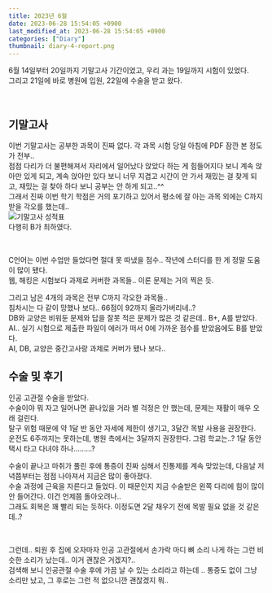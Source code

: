 ```yaml
---
title: 2023년 6월
date: 2023-06-28 15:54:05 +0900
last_modified_at: 2023-06-28 15:54:05 +0900
categories: ["Diary"]
thumbnail: diary-4-report.png
---
```


6월 14일부터 20일까지 기말고사 기간이었고, 우리 과는 19일까지 시험이 있었다.  
그리고 21일에 바로 병원에 입원, 22일에 수술을 받고 왔다.

<br/>

## 기말고사
이번 기말고사는 공부한 과목이 진짜 없다. 각 과목 시험 당일 아침에 PDF 잠깐 본 정도가 전부..  
점점 다리가 더 불편해져서 자리에서 일어났다 앉았다 하는 게 힘들어지다 보니 계속 앉아만 있게 되고,
계속 앉아만 있다 보니 너무 지겹고 시간이 안 가서 재밌는 걸 찾게 되고,
재밌는 걸 찾아 하다 보니 공부는 안 하게 되고..^^  
그래서 진짜 이번 학기 학점은 거의 포기하고 있어서 평소에 잘 아는 과목 외에는 C까지 받을 각오를 했는데..  
![기말고사 성적표](diary-4-report.png)  
다행히 B가 최하였다.

<br/>

C언어는 이번 수업만 들었다면 절대 못 따냈을 점수.. 작년에 스터디를 한 게 정말 도움이 많이 됐다.  
웹, 해킹은 시험보다 과제로 커버한 과목들.. 이론 문제는 거의 찍은 듯.

그리고 남은 4개의 과목은 전부 C까지 각오한 과목들..  
침차시는 다 같이 망했나 보다.. 66점이 92까지 올라가버리네..?  
DB와 교양은 비워둔 문제와 답을 잘못 적은 문제가 많은 것 같은데.. B+, A를 받았다.  
AI.. 실기 시험으로 제출한 파일이 에러가 떠서 0에 가까운 점수를 받았음에도 B를 받았다.  
AI, DB, 교양은 중간고사랑 과제로 커버가 됐나 보다..

## 수술 및 후기
인공 고관절 수술을 받았다.  
수술이야 뭐 자고 일어나면 끝나있을 거라 별 걱정은 안 했는데, 문제는 재활이 매우 오래 걸린다.  
탈구 위험 때문에 약 1달 반 동안 자세에 제한이 생기고, 3달간 목발 사용을 권장한다.  
운전도 6주까지는 못하는데, 병원 측에서는 3달까지 권장한다. 그럼 학교는..? 1달 동안 택시 타고 다녀야 하나.........?

수술이 끝나고 마취가 풀린 후에 통증이 진짜 심해서 진통제를 계속 맞았는데, 다음날 저녁쯤부터는 점점 나아져서 지금은 많이 좋아졌다.  
수술 과정에 근육을 자른다고 들었다. 이 때문인지 지금 수술받은 왼쪽 다리에 힘이 많이 안 들어간다. 이건 언제쯤 돌아오려나..  
그래도 회복은 꽤 빨리 되는 듯하다. 이정도면 2달 채우기 전에 목발 필요 없을 것 같은데..?

<br/>

그런데.. 퇴원 후 집에 오자마자 인공 고관절에서 손가락 마디 뼈 소리 나게 하는 그런 비슷한 소리가 났는데.. 이거 괜찮은 거겠지?..  
검색해 보니 인공관절 수술 후에 가끔 날 수 있는 소리라고 하는데 .. 통증도 없이 그냥 소리만 났고, 그 후로는 그런 적 없으니깐 괜찮겠지 뭐..
